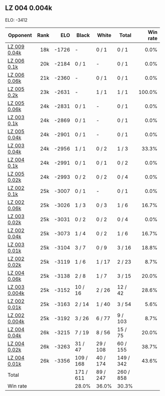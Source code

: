 ## LZ 004 0.004k ##

ELO: -3412

Opponent | Rank | ELO | Black | White | Total | Win rate
---------|-----:|----:|-------|-------|-------|-------:
[LZ 009 0.04k](LZ%20009%200.04k.md) | 18k | -1726 | - | 0 / 1 | 0 / 1 | 0.0%
[LZ 006 0.1k](LZ%20006%200.1k.md) | 20k | -2184 | 0 / 1 | - | 0 / 1 | 0.0%
[LZ 006 0.06k](LZ%20006%200.06k.md) | 21k | -2360 | - | 0 / 1 | 0 / 1 | 0.0%
[LZ 005 0.2k](LZ%20005%200.2k.md) | 23k | -2631 | - | 1 / 1 | 1 / 1 | 100.0%
[LZ 005 0.06k](LZ%20005%200.06k.md) | 24k | -2831 | 0 / 1 | - | 0 / 1 | 0.0%
[LZ 003 0.1k](LZ%20003%200.1k.md) | 24k | -2869 | 0 / 1 | - | 0 / 1 | 0.0%
[LZ 005 0.04k](LZ%20005%200.04k.md) | 24k | -2901 | 0 / 1 | - | 0 / 1 | 0.0%
[LZ 003 0.04k](LZ%20003%200.04k.md) | 24k | -2956 | 1 / 1 | 0 / 2 | 1 / 3 | 33.3%
[LZ 004 0.1k](LZ%20004%200.1k.md) | 24k | -2991 | 0 / 1 | 0 / 1 | 0 / 2 | 0.0%
[LZ 005 0.02k](LZ%20005%200.02k.md) | 24k | -2993 | 0 / 2 | 0 / 2 | 0 / 4 | 0.0%
[LZ 002 0.1k](LZ%20002%200.1k.md) | 25k | -3007 | 0 / 1 | - | 0 / 1 | 0.0%
[LZ 002 0.06k](LZ%20002%200.06k.md) | 25k | -3026 | 1 / 3 | 0 / 3 | 1 / 6 | 16.7%
[LZ 003 0.02k](LZ%20003%200.02k.md) | 25k | -3031 | 0 / 2 | 0 / 2 | 0 / 4 | 0.0%
[LZ 002 0.04k](LZ%20002%200.04k.md) | 25k | -3073 | 1 / 4 | 0 / 2 | 1 / 6 | 16.7%
[LZ 003 0.01k](LZ%20003%200.01k.md) | 25k | -3104 | 3 / 7 | 0 / 9 | 3 / 16 | 18.8%
[LZ 002 0.02k](LZ%20002%200.02k.md) | 25k | -3119 | 1 / 6 | 1 / 17 | 2 / 23 | 8.7%
[LZ 004 0.06k](LZ%20004%200.06k.md) | 25k | -3138 | 2 / 8 | 1 / 7 | 3 / 15 | 20.0%
[LZ 003 0.004k](LZ%20003%200.004k.md) | 25k | -3152 | 10 / 16 | 2 / 26 | 12 / 42 | 28.6%
[LZ 002 0.01k](LZ%20002%200.01k.md) | 25k | -3163 | 2 / 14 | 1 / 40 | 3 / 54 | 5.6%
[LZ 002 0.004k](LZ%20002%200.004k.md) | 25k | -3192 | 3 / 26 | 6 / 77 | 9 / 103 | 8.7%
[LZ 004 0.04k](LZ%20004%200.04k.md) | 26k | -3215 | 7 / 19 | 8 / 56 | 15 / 75 | 20.0%
[LZ 004 0.02k](LZ%20004%200.02k.md) | 26k | -3263 | 31 / 47 | 29 / 108 | 60 / 155 | 38.7%
[LZ 004 0.01k](LZ%20004%200.01k.md) | 26k | -3356 | 109 / 168 | 40 / 174 | 149 / 342 | 43.6%
Total | | | 171 / 611 | 89 / 247 | 260 / 858 | 
Win rate| | | 28.0% | 36.0% | 30.3% | 
